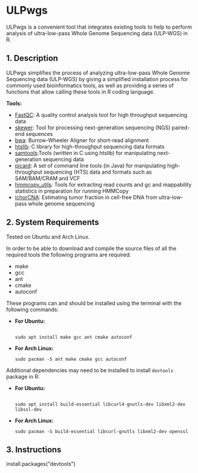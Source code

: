 # ULPwgs

ULPwgs is a convenient tool that integrates existing tools to help to perform analysis of ultra-low-pass Whole Genome Sequencing data (ULP-WGS) in R.

## 1. Description

ULPwgs simplifies the process of analyzing ultra-low-pass Whole Genome Sequencing data (ULP-WGS) by giving a simplified installation process for commonly used bioinformatics tools, as well as providing a series of functions that allow calling these tools in R coding language.

**Tools:**
* [FastQC](https://github.com/s-andrews/FastQC):  A quality control analysis tool for high throughput sequencing data 
* [skewer](https://github.com/relipmoc/skewer): Tool for processing next-generation sequencing (NGS) paired-end sequences
* [bwa](https://github.com/lh3/bwa): Burrow-Wheeler Aligner for short-read alignment
* [htslib](https://github.com/samtools/htslib): C library for high-throughput sequencing data formats 
* [samtools](https://github.com/samtools/samtools/):Tools (written in C using htslib) for manipulating next-generation sequencing data
* [picard](https://github.com/broadinstitute/picard): A set of command line tools (in Java) for manipulating high-throughput sequencing (HTS) data and formats such as SAM/BAM/CRAM and VCF
* [hmmcopy_utils](https://github.com/shahcompbio/hmmcopy_utils): Tools for extracting read counts and gc and mappability statistics in preparation for running HMMCopy
* [ichorCNA](https://github.com/broadinstitute/ichorCNA): Estimating tumor fraction in cell-free DNA from ultra-low-pass whole genome sequencing

## 2. System Requirements
Tested on Ubuntu and Arch Linux.

In order to be able to download and compile the source files of all the required tools the following programs are required:
* make
* gcc
* ant
* cmake
* autoconf

These programs can and should be installed using the terminal with the following commands:

* **For Ubuntu:**

  ```

  sudo apt install make gcc ant cmake autoconf

  ```

* **For Arch Linux:**

  ```
  sudo pacman -S ant make cmake gcc autoconf

  ```
  
Additional dependencies may need to be installed to install `devtools` package in R:
  
* **For Ubuntu:**

  ```

  sudo apt install build-essential libcurl4-gnutls-dev libxml2-dev libssl-dev

  ```
  
* **For Arch Linux:**

  ```
  sudo pacman -S build-essential libcurl-gnutls libxml2-dev openssl

  ```


## 3. Instructions

install.packages("devtools")
